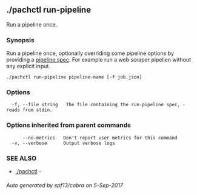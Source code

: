 ## ./pachctl run-pipeline

Run a pipeline once.

### Synopsis


Run a pipeline once, optionally overriding some pipeline options by providing a [pipeline spec](http://docs.pachyderm.io/en/latest/reference/pipeline_spec.html).  For example run a web scraper pipelien without any explicit input.

```
./pachctl run-pipeline pipeline-name [-f job.json]
```

### Options

```
  -f, --file string   The file containing the run-pipeline spec, - reads from stdin.
```

### Options inherited from parent commands

```
      --no-metrics   Don't report user metrics for this command
  -v, --verbose      Output verbose logs
```

### SEE ALSO
* [./pachctl](./pachctl.md)	 - 

###### Auto generated by spf13/cobra on 5-Sep-2017
